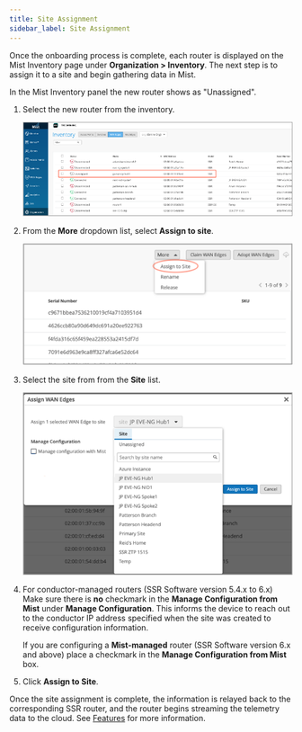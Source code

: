 ```yaml
---
title: Site Assignment
sidebar_label: Site Assignment
---
```


Once the onboarding process is complete, each router is displayed on the Mist Inventory page under **Organization > Inventory**. The next step is to assign it to a site and begin gathering data in Mist. 

In the Mist Inventory panel the new router shows as "Unassigned".

1. Select the new router from the inventory.

    ![Inventory](/img/wan_site_assign1.png)

2. From the **More** dropdown list, select **Assign to site**.
    
    ![Assign to Site](/img/wan_site_assign2.png)

3. Select the site from from the **Site** list. 

    ![Site List](/img/wan_site_assign3_nomist.png)


4. For conductor-managed routers (SSR Software version 5.4.x to 6.x) Make sure there is **no** checkmark in the **Manage Configuration from Mist** under **Manage Configuration**. This informs the device to reach out to the conductor IP address specified when the site was created to receive configuration information.

    If you are configuring a **Mist-managed** router (SSR Software version 6.x and above) place a checkmark in the **Manage Configuration from Mist** box.

5. Click **Assign to Site**.  

Once the site assignment is complete, the information is relayed back to the corresponding SSR router, and the router begins streaming the telemetry data to the cloud. See [Features](wan_telemetry_features.md) for more information.
